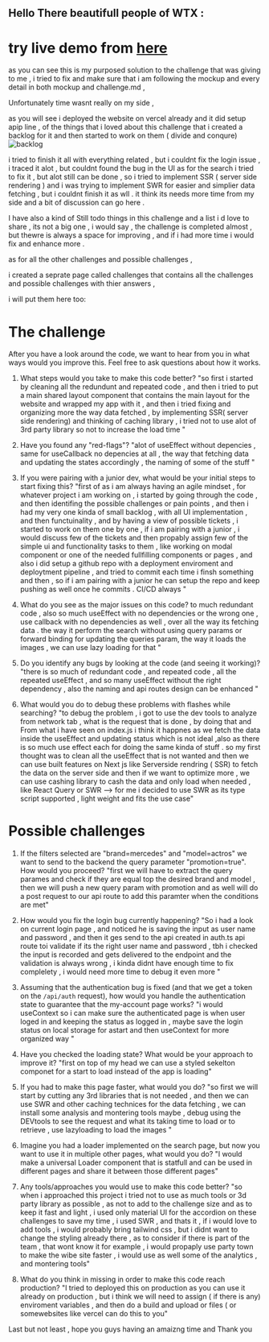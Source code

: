 
## Hello There beautifull people of WTX :

# try live demo from [here](https://wtxtask.vercel.app/)

as you can see this is my purposed solution to the challenge that was giving to me , i tried to fix and make sure that i am following the mockup and every detail in both mockup and challenge.md , 

Unfortunately time wasnt really on my side , 

as you will see i deployed the website on vercel already and it did setup  apip line , of the things that i loved about this challenge that i created a backlog for it 
and then started to work on them ( divide and conqure)
![backlog](https://user-images.githubusercontent.com/26660809/216874135-8844b782-5c06-4b9e-b068-5f0ee87dae47.png)

i tried to finish it all with everything related , but i  couldnt fix the login issue , i traced it alot , but couldnt found the bug in the UI 
as for the search i tried to fix it , but alot still can be done , so i tried to implement SSR ( server side rendering )  and i was trying to implement SWR for easier and simplier data fetching , but i couldnt finish it as wll . it think its needs more time from my side and a bit of discussion can go here . 


I have also a kind of Still todo things in this challenge and a list i d love to share , its not a big one , i would say , the challenge is completed almost , but thewre is always a space for improving , and if i had more time i would fix and enhance more .



as for all the other challenges and possible challenges , 

i created a seprate page called challenges that contains all the challenges and possible challenges with thier answers , 

i will put them here too:
 # The challenge

After you have a look around the code, we want to hear from you in what ways would you improve this. Feel free to ask questions about how it works.

1. What steps would you take to make this code better?
"so first i started by cleaning all the redundunt and repeated code , and then i tried to put a main shared  layout component that contains the main layout for the website and wrapped my app with it , and then i tried fixing and organizing more the way data fetched , by implementing SSR( server side rendering) and thinking of caching library , i tried not to use alot of 3rd party library so not to increase the load time "

2. Have you found any "red-flags"?
"alot of useEffect without depencies , same for useCallback no depencies at all , the way that fetching data and updating the states accordingly , the naming of some of the stuff "

3. If you were pairing with a junior dev, what would be your initial steps to start fixing this?
"first of as i am always having an agile mindset , for whatever project i am working on , i started by going through the code , and then identifing the possible challenges or pain points , and then i had my very one kinda of small backlog , with all UI implementation , and then functuinality , and by having a view of possible tickets , i started to work on them one by one , if i am pairing with a junior , i would discuss few of the tickets and then propably assign few of the simple ui and functionality tasks to them , like working on modal component or one of the needed fullfilling components or pages  , and also i did setup a github repo with a deployment enviroment and deploytment pipeline , and tried to commit each time i finsh something and then , so if i am pairing with a junior he can setup the repo and keep pushing as well once he commits . CI/CD always  "

4. What do you see as the major issues on this code?
to much redundant code , also so much useEffect with no dependencies or the wrong one , use callback with no dependencies as well , over all the way its fetching data . the way it perform the search without using query params or forward binding for updating the queries param, the way it loads the images , we can use lazy loading for that "

5. Do you identify any bugs by looking at the code (and seeing it working)?
"there is so much of redundant code , and repeated code , all the repeated useEffect , and so many useEffect without the right dependency , also the naming and api routes design can be enhanced "

6. What would you do to debug these problems with flashes while searching?
"to debug the problem , i got to use the dev tools to analyze from network tab , what is the request that is done , by doing that and From what i have seen on index.js i think it happnes as we fetch the data  inside the useEffect  and updating status which is not ideal ,also as there is so much use effect each for doing the same kinda of stuff . so my first thought  was to clean all the useEffect that is not wanted and then we can use built features on Next js like Serverside rendring ( SSR) to fetch the data on the server side and then if we want to optimize more , we can use cashing library to cash the data and only load when needed , like React Query or SWR --> for me i decided to use SWR as its type script supported , light weight and fits the use case"

# Possible challenges

1. If the filters selected are "brand=mercedes" and "model=actros" we want to send to the backend the query parameter "promotion=true". How would you proceed?
"first we will have to extract the query parames and check if they are equal top the desired brand and model , then we will push a new query param with promotion and as well will do a post request to our api route to add this paramter when the conditions are met"

2. How would you fix the login bug currently happening?
"So i had a look on current login page , and noticed he is saving the input as user name and password , and then it ges send to the api created in auth.ts api route toi validate if its the right user name and password , tbh i checked the input is recorded and gets delivered to the endpoint and the validation is always wrong , i kinda didnt have enough time to fix complelety , i would need more time to debug it even more "

3. Assuming that the authentication bug is fixed (and that we get a token on the `/api/auth` request), how would you handle the authentication state to guarantee that the my-account page works?
"i would useContext so i can make sure the authenticated page is when user loged in and keeping the status as logged in , maybe save the login status on local storage for astart and then useContext for more organized way "

4. Have you checked the loading state? What would be your approach to improve it? 
"first on top of my head we can use a styled sekelton componet for a start to load instead of the app is loading"

5. If you had to make this page faster, what would you do?
"so first we will start by cutting any 3rd libraries that is not needed , and then we can use SWR and other caching technices for the data fetching , we can install some analysis and montering tools maybe , debug using the DEVtools to see the request and what its taking time to load or to retrieve , use lazyloading to load the images "

6. Imagine you had a loader implemented on the search page, but now you want to use it in multiple other pages, what would you do?
"I would make a universal Loader component that is statfull and can be used in different pages and share it between those different pages"

7. Any tools/approaches you would use to make this code better?
"so when i approached this project i tried not to use as much tools or 3d party library as possible , as not to add to the challenge size and as to keep it fast and light , i used only material UI for the accordion on these challenges to save my time , i used SWR , and thats it , if i would love to add tools , i would probably bring tailwind css , but i didnt want to change the styling already there , as to consider if there is part of the team , that wont know it for example , i would propaply use party town to make the wibe site faster , i would use as well some of the analytics , and montering tools"

8. What do you think in missing in order to make this code reach production?
"I tried to deployed this on production as you can use it already on production , but i think we will need to assign ( if there is any) enviroment variables , and then do a build and upload or files ( or somewebsites like vercel can do this to you"







Last but not least , hope you guys having an amaizng time and Thank you 
